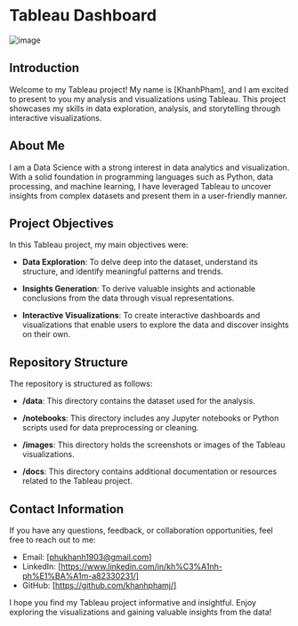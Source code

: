 # Tableau Dashboard
![image](https://github.com/khanhphamj/Tableau/assets/120659979/df166cfa-6832-41a1-93ac-df3601660b7c)

## Introduction

Welcome to my Tableau project! My name is [KhanhPham], and I am excited to present to you my analysis and visualizations using Tableau. This project showcases my skills in data exploration, analysis, and storytelling through interactive visualizations.

## About Me

I am a Data Science with a strong interest in data analytics and visualization. With a solid foundation in programming languages such as Python, data processing, and machine learning, I have leveraged Tableau to uncover insights from complex datasets and present them in a user-friendly manner.

## Project Objectives

In this Tableau project, my main objectives were:

- **Data Exploration**: To delve deep into the dataset, understand its structure, and identify meaningful patterns and trends.

- **Insights Generation**: To derive valuable insights and actionable conclusions from the data through visual representations.

- **Interactive Visualizations**: To create interactive dashboards and visualizations that enable users to explore the data and discover insights on their own.

## Repository Structure

The repository is structured as follows:

- **/data**: This directory contains the dataset used for the analysis.

- **/notebooks**: This directory includes any Jupyter notebooks or Python scripts used for data preprocessing or cleaning.

- **/images**: This directory holds the screenshots or images of the Tableau visualizations.

- **/docs**: This directory contains additional documentation or resources related to the Tableau project.

## Contact Information

If you have any questions, feedback, or collaboration opportunities, feel free to reach out to me:

- Email: [phukhanh1903@gmail.com]
- LinkedIn: [https://www.linkedin.com/in/kh%C3%A1nh-ph%E1%BA%A1m-a82330231/]
- GitHub: [https://github.com/khanhphamj/]

I hope you find my Tableau project informative and insightful. Enjoy exploring the visualizations and gaining valuable insights from the data!

